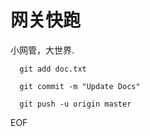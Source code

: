 # 网关快跑
小网管，大世界.
```
  git add doc.txt

  git commit -m "Update Docs"

  git push -u origin master
```
EOF
